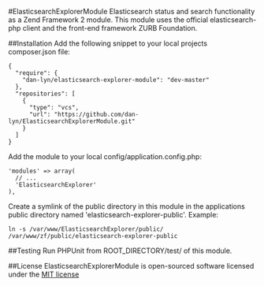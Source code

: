 #ElasticsearchExplorerModule
Elasticsearch status and search functionality as a Zend Framework 2 module. This module uses the official elasticsearch-php client and the front-end framework ZURB Foundation.

##Installation
Add the following snippet to your local projects composer.json file:
```
{
  "require": {
    "dan-lyn/elasticsearch-explorer-module": "dev-master"
  },
  "repositories": [
    {
      "type": "vcs",
      "url": "https://github.com/dan-lyn/ElasticsearchExplorerModule.git"
    }
  ]
}
```

Add the module to your local config/application.config.php:
```
'modules' => array(
  // ...
  'ElasticsearchExplorer'
),
```

Create a symlink of the public directory in this module in the applications public directory named 'elasticsearch-explorer-public'. Example:
```
ln -s /var/www/ElasticsearchExplorer/public/ /var/www/zf/public/elasticsearch-explorer-public
```

##Testing
Run PHPUnit from ROOT_DIRECTORY/test/ of this module.

##License
ElasticsearchExplorerModule is open-sourced software licensed under the [MIT license](http://opensource.org/licenses/MIT)
